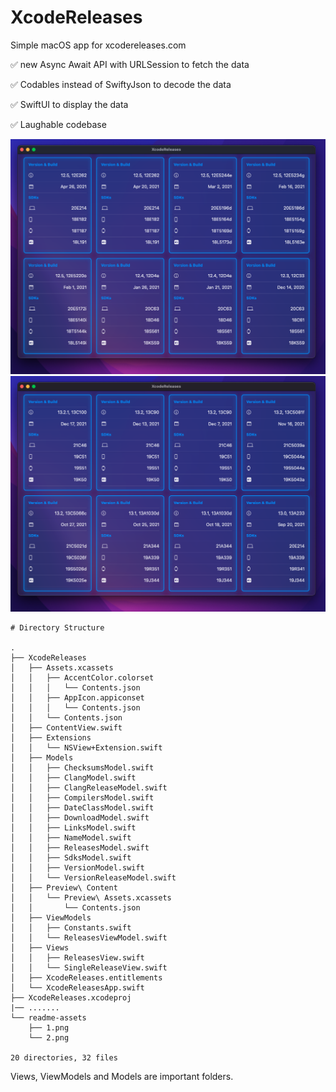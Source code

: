 # XcodeReleases
Simple macOS app for xcodereleases.com

✅ new Async Await API with URLSession to fetch the data

✅ Codables instead of SwiftyJson to decode the data

✅ SwiftUI to display the data

✅ Laughable codebase



![](https://raw.githubusercontent.com/Aayush9029/XcodeReleases/main/readme-assets/1.png) ![](https://raw.githubusercontent.com/Aayush9029/XcodeReleases/main/readme-assets/2.png)



```
# Directory Structure

.
├── XcodeReleases
│   ├── Assets.xcassets
│   │   ├── AccentColor.colorset
│   │   │   └── Contents.json
│   │   ├── AppIcon.appiconset
│   │   │   └── Contents.json
│   │   └── Contents.json
│   ├── ContentView.swift
│   ├── Extensions
│   │   └── NSView+Extension.swift
│   ├── Models
│   │   ├── ChecksumsModel.swift
│   │   ├── ClangModel.swift
│   │   ├── ClangReleaseModel.swift
│   │   ├── CompilersModel.swift
│   │   ├── DateClassModel.swift
│   │   ├── DownloadModel.swift
│   │   ├── LinksModel.swift
│   │   ├── NameModel.swift
│   │   ├── ReleasesModel.swift
│   │   ├── SdksModel.swift
│   │   ├── VersionModel.swift
│   │   └── VersionReleaseModel.swift
│   ├── Preview\ Content
│   │   └── Preview\ Assets.xcassets
│   │       └── Contents.json
│   ├── ViewModels
│   │   ├── Constants.swift
│   │   └── ReleasesViewModel.swift
│   ├── Views
│   │   ├── ReleasesView.swift
│   │   └── SingleReleaseView.swift
│   ├── XcodeReleases.entitlements
│   └── XcodeReleasesApp.swift
├── XcodeReleases.xcodeproj
|── .......
└── readme-assets
    ├── 1.png
    └── 2.png

20 directories, 32 files
```

Views, ViewModels and Models are important folders.
